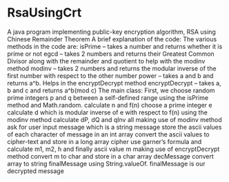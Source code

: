 # RsaUsingCrt
A java program implementing public-key encryption algorithm, RSA using Chinese Remainder Theorem
A brief explanation of the code: 
The various methods in the code are:
  isPrime – takes a number and returns whether it is prime or not
  egcd – takes 2 numbers and returns their Greatest Common Divisor along with the remainder and quotient to help with the modinv method
  modinv – takes 2 numbers and returns the modular inverse of the first number with respect to the other number
  power – takes a and b and returns a^b. Helps in the encryptDecrypt method
  encryptDecrypt – takes a, b and c and returns a^b(mod c) 
The main class:
  First, we choose random prime integers p and q between a self-defined range using the isPrime method and Math.random. 
  calculate n and f(n)
  choose a prime integer e
  calculate d which is modular inverse of e with respect to f(n) using the modinv method
  calculate dP, dQ and qInv all making use of modinv method
  ask for user input message which is a string message
  store the ascii values of each character of message in an int array
  convert the ascii values to cipher-text and store in a long array cipher
  use garner’s formula and calculate m1, m2, h and finally ascii value m making use of encryptDecrypt method
  convert m to char and store in a char array decMessage
  convert array to string finalMessage using String.valueOf. finalMessage is our decrypted message
